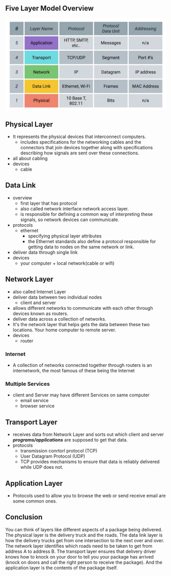 ## Five Layer Model Overview

<img src="../assets/five_layer_model.png">


## Physical Layer
* It represents the physical devices that interconnect computers.
  * includes specifications for the networking cables and the connectors that join devices together along with specifications describing how signals are sent over these connections.
* all about cabling
* devices
  * cable

## Data Link
* overview
  * first layer that has protocol
  * also called network interface network access layer.
  *  is responsible for defining a common way of interpreting these signals, so network devices can communicate.
* protocols
  * ethernet
    * specifying physical layer attributes
    * the Ethernet standards also define a protocol responsible for getting data to nodes on the same network or link.
* deliver data through single link
* devices
  * your computer + local network(cable or wifi)

## Network Layer
  * also called Internet Layer
  * deliver data between two individual nodes
    * client and server
  * allows different networks to communicate with each other through devices known as routers.
  * deliver data across a collection of networks.
  * It's the network layer that helps gets the data between these two locations. Your home computer to remote server.
  * devices
    * router

### Internet
* A collection of networks connected together through routers is an internetwork, the most famous of these being the Internet

### Multiple Services
* client and Server may have different Services on same computer
  * email service
  * browser service


## Transport Layer
* receives data from Network Layer and sorts out which client and server ***programs/applications*** are supposed to get that data.
* protocols
  * transmission conrtorl protocol (TCP)
  * User Datagram Protocol (UDP)
  * TCP provides mechanisms to ensure that data is reliably delivered while UDP does not.

## Application Layer
  * Protocols used to allow you to browse the web or send receive email are some common ones.



## Conclusion

You can think of layers like different aspects of a package being delivered. The physical layer is the delivery truck and the roads. The data link layer is how the delivery trucks get from one intersection to the next over and over. The network layer identifies which roads need to be taken to get from address A to address B. The transport layer ensures that delivery driver knows how to knock on your door to tell you your package has arrived (knock on doors and call the right person to receive the package). And the application layer is the contents of the package itself.
